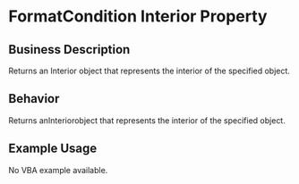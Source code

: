 # FormatCondition Interior Property

## Business Description
Returns an Interior object that represents the interior of the specified object.

## Behavior
Returns anInteriorobject that represents the interior of the specified object.

## Example Usage
No VBA example available.